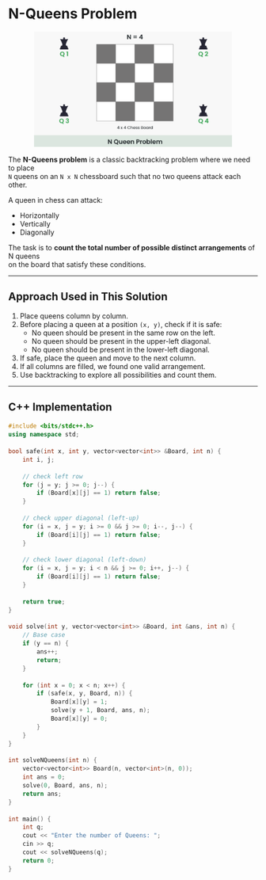 # N-Queens Problem

<p align="center">
  <img src="../../Images-Doc/N-Queens.png" alt="N-Queens" width="400px"/>
</p>

The **N-Queens problem** is a classic backtracking problem where we need to place  
`N` queens on an `N x N` chessboard such that no two queens attack each other.  

A queen in chess can attack:
- Horizontally  
- Vertically  
- Diagonally  

The task is to **count the total number of possible distinct arrangements** of N queens  
on the board that satisfy these conditions.

---

## Approach Used in This Solution

1. Place queens column by column.  
2. Before placing a queen at a position `(x, y)`, check if it is safe:  
   - No queen should be present in the same row on the left.  
   - No queen should be present in the upper-left diagonal.  
   - No queen should be present in the lower-left diagonal.  
3. If safe, place the queen and move to the next column.  
4. If all columns are filled, we found one valid arrangement.  
5. Use backtracking to explore all possibilities and count them.  

---

## C++ Implementation

```cpp
#include <bits/stdc++.h>
using namespace std;

bool safe(int x, int y, vector<vector<int>> &Board, int n) {
    int i, j;

    // check left row
    for (j = y; j >= 0; j--) {
        if (Board[x][j] == 1) return false;
    }

    // check upper diagonal (left-up)
    for (i = x, j = y; i >= 0 && j >= 0; i--, j--) {
        if (Board[i][j] == 1) return false;
    }

    // check lower diagonal (left-down)
    for (i = x, j = y; i < n && j >= 0; i++, j--) {
        if (Board[i][j] == 1) return false;
    }

    return true;
}

void solve(int y, vector<vector<int>> &Board, int &ans, int n) {
    // Base case
    if (y == n) {
        ans++;
        return;
    }

    for (int x = 0; x < n; x++) {
        if (safe(x, y, Board, n)) {
            Board[x][y] = 1;
            solve(y + 1, Board, ans, n);
            Board[x][y] = 0;
        }
    }
}

int solveNQueens(int n) {
    vector<vector<int>> Board(n, vector<int>(n, 0));
    int ans = 0;
    solve(0, Board, ans, n);
    return ans;
}

int main() {
    int q;
    cout << "Enter the number of Queens: ";
    cin >> q;
    cout << solveNQueens(q);
    return 0;
}
